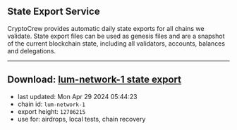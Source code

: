 ## State Export Service
CryptoCrew provides automatic daily state exports for all chains we validate. State export files can be used as genesis files and are a snapshot of the current blockchain state, including all validators, accounts, balances and delegations.

---
**Download: [lum-network-1 state export](https://dl-eu2.ccvalidators.com/SERVICE/lumnetwork/lum-network-1_export_12706215.json)**
---

- last updated: Mon Apr 29 2024 05:44:23
- chain id: `lum-network-1`
- export height: `12706215`
- use for: airdrops, local tests, chain recovery
